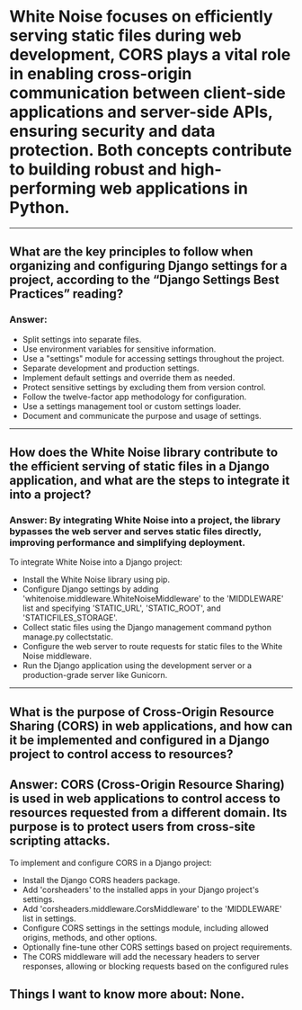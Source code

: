 # White Noise focuses on efficiently serving static files during web development, CORS plays a vital role in enabling cross-origin communication between client-side applications and server-side APIs, ensuring security and data protection. Both concepts contribute to building robust and high-performing web applications in Python.

---

## What are the key principles to follow when organizing and configuring Django settings for a project, according to the “Django Settings Best Practices” reading?

### Answer: 
- Split settings into separate files.
- Use environment variables for sensitive information.
- Use a "settings" module for accessing settings throughout the project.
- Separate development and production settings.
- Implement default settings and override them as needed.
- Protect sensitive settings by excluding them from version control.
- Follow the twelve-factor app methodology for configuration.
- Use a settings management tool or custom settings loader.
- Document and communicate the purpose and usage of settings.

---

## How does the White Noise library contribute to the efficient serving of static files in a Django application, and what are the steps to integrate it into a project?

### Answer: By integrating White Noise into a project, the library bypasses the web server and serves static files directly, improving performance and simplifying deployment.

To integrate White Noise into a Django project:

- Install the White Noise library using pip.
- Configure Django settings by adding 'whitenoise.middleware.WhiteNoiseMiddleware' to the 'MIDDLEWARE' list and specifying 'STATIC_URL', 'STATIC_ROOT', and 'STATICFILES_STORAGE'.
- Collect static files using the Django management command python manage.py collectstatic.
- Configure the web server to route requests for static files to the White Noise middleware.
- Run the Django application using the development server or a production-grade server like Gunicorn.

---

## What is the purpose of Cross-Origin Resource Sharing (CORS) in web applications, and how can it be implemented and configured in a Django project to control access to resources?

## Answer: CORS (Cross-Origin Resource Sharing) is used in web applications to control access to resources requested from a different domain. Its purpose is to protect users from cross-site scripting attacks.

To implement and configure CORS in a Django project:

- Install the Django CORS headers package.
- Add 'corsheaders' to the installed apps in your Django project's settings.
- Add 'corsheaders.middleware.CorsMiddleware' to the 'MIDDLEWARE' list in settings.
- Configure CORS settings in the settings module, including allowed origins, methods, and other options.
- Optionally fine-tune other CORS settings based on project requirements.
- The CORS middleware will add the necessary headers to server responses, allowing or blocking requests based on the configured rules

## Things I want to know more about: None.